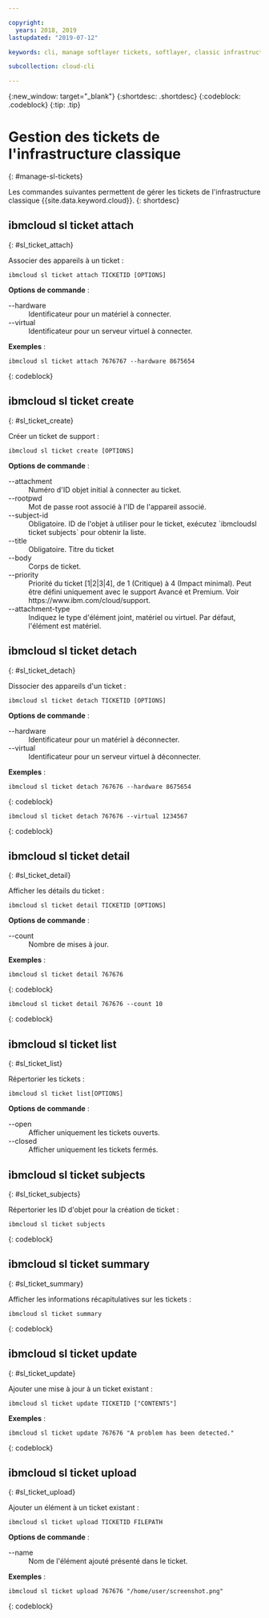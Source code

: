 ```yaml
---

copyright:
  years: 2018, 2019
lastupdated: "2019-07-12"

keywords: cli, manage softlayer tickets, softlayer, classic infrastructure, user management, ibmcloud sl ticket

subcollection: cloud-cli

---
```


{:new_window: target="_blank"}
{:shortdesc: .shortdesc}
{:codeblock: .codeblock}
{:tip: .tip}

# Gestion des tickets de l'infrastructure classique
{: #manage-sl-tickets}

Les commandes suivantes permettent de gérer les tickets de l'infrastructure classique {{site.data.keyword.cloud}}.
{: shortdesc}

## ibmcloud sl ticket attach
{: #sl_ticket_attach} 

Associer des appareils à un ticket :
```
ibmcloud sl ticket attach TICKETID [OPTIONS]
```

<strong>Options de commande</strong> :
<dl>
<dt>--hardware</dt>
<dd>Identificateur pour un matériel à connecter.</dd>
<dt>--virtual</dt>
<dd>Identificateur pour un serveur virtuel à connecter.</dd>
</dl>

**Exemples** :
```
ibmcloud sl ticket attach 7676767 --hardware 8675654
```
{: codeblock}

## ibmcloud sl ticket create
{: #sl_ticket_create} 

Créer un ticket de support :
```
ibmcloud sl ticket create [OPTIONS]
```

<strong>Options de commande</strong> :
<dl>
<dt>--attachment</dt>
<dd>Numéro d'ID objet initial à connecter au ticket.</dd>
<dt>--rootpwd</dt>
<dd>Mot de passe root associé à l'ID de l'appareil associé.</dd>
<dt>--subject-id</dt>
<dd>Obligatoire. ID de l'objet à utiliser pour le ticket, exécutez `ibmcloudsl ticket subjects` pour obtenir la liste.</dd>
<dt>--title</dt>
<dd>Obligatoire. Titre du ticket</dd>
<dt>--body</dt>
<dd>Corps de ticket.</dd>
<dt>--priority</dt>
<dd>Priorité du ticket [1|2|3|4], de 1 (Critique) à 4 (Impact minimal). Peut être défini uniquement avec le support Avancé et Premium. Voir https://www.ibm.com/cloud/support.</dd>
<dt>--attachment-type</dt>
<dd>Indiquez le type d'élément joint, matériel ou virtuel. Par défaut, l'élément est matériel.</dd>
</dl>

## ibmcloud sl ticket detach 
{: #sl_ticket_detach} 

Dissocier des appareils d'un ticket :
```
ibmcloud sl ticket detach TICKETID [OPTIONS]
```

<strong>Options de commande</strong> :
<dl>
<dt>--hardware</dt>
<dd>Identificateur pour un matériel à déconnecter.</dd>
<dt>--virtual</dt>
<dd>Identificateur pour un serveur virtuel à déconnecter.</dd>
</dl>

**Exemples** :
```
ibmcloud sl ticket detach 767676 --hardware 8675654
```
{: codeblock}

```
ibmcloud sl ticket detach 767676 --virtual 1234567
```
{: codeblock}

## ibmcloud sl ticket detail 
{: #sl_ticket_detail} 

Afficher les détails du ticket :
```
ibmcloud sl ticket detail TICKETID [OPTIONS]
```

<strong>Options de commande</strong> :
<dl>
<dt>--count</dt>
<dd>Nombre de mises à jour.</dd>
</dl>

**Exemples** :
```
ibmcloud sl ticket detail 767676
```
{: codeblock}

```
ibmcloud sl ticket detail 767676 --count 10
```
{: codeblock}

## ibmcloud sl ticket list 
{: #sl_ticket_list} 

Répertorier les tickets :
```
ibmcloud sl ticket list[OPTIONS]
```

<strong>Options de commande</strong> :
<dl>
<dt>--open</dt>
<dd>Afficher uniquement les tickets ouverts.</dd>
<dt>--closed</dt>
<dd>Afficher uniquement les tickets fermés.</dd>
</dl>

## ibmcloud sl ticket subjects 
{: #sl_ticket_subjects} 

Répertorier les ID d'objet pour la création de ticket :
```
ibmcloud sl ticket subjects
```
{: codeblock}

## ibmcloud sl ticket summary 
{: #sl_ticket_summary} 

Afficher les informations récapitulatives sur les tickets :
```
ibmcloud sl ticket summary
```
{: codeblock}

## ibmcloud sl ticket update 
{: #sl_ticket_update} 

Ajouter une mise à jour à un ticket existant :
```
ibmcloud sl ticket update TICKETID ["CONTENTS"]
```

**Exemples** :
```
ibmcloud sl ticket update 767676 "A problem has been detected."
```
{: codeblock}

## ibmcloud sl ticket upload 
{: #sl_ticket_upload} 

Ajouter un élément à un ticket existant :
```
ibmcloud sl ticket upload TICKETID FILEPATH
```

<strong>Options de commande</strong> :
<dl>
<dt>--name</dt>
<dd>Nom de l'élément ajouté présenté dans le ticket.</dd>
</dl>

**Exemples** :
```
ibmcloud sl ticket upload 767676 "/home/user/screenshot.png"
```
{: codeblock}


